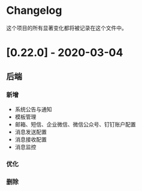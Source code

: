 # Changelog

这个项目的所有显著变化都将被记录在这个文件中。

# [0.22.0] - 2020-03-04

## 后端
### 新增
- 系统公告与通知
- 模板管理
- 邮箱、短信、企业微信、微信公众号、钉钉账户配置
- 消息发送配置
- 消息接收配置
- 消息监控
### 优化


### 删除

